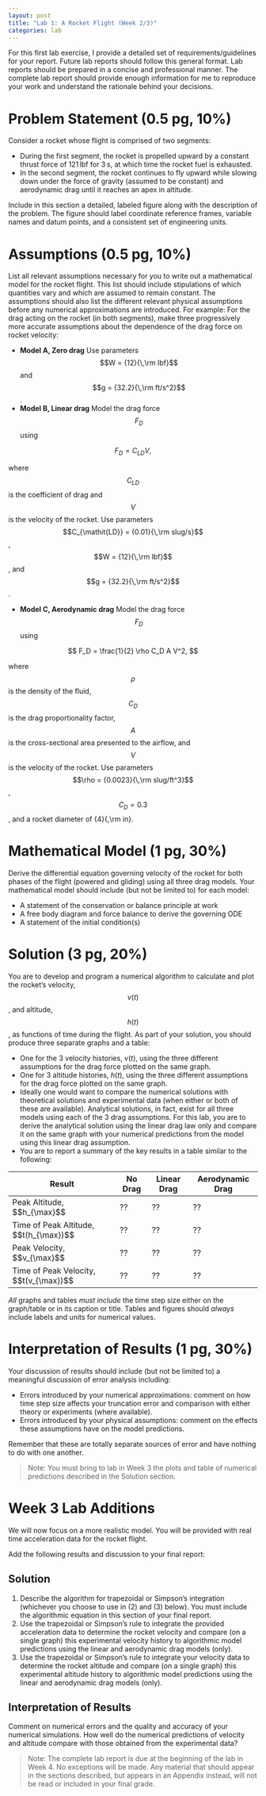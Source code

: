 ```yaml
---
layout: post
title: "Lab 1: A Rocket Flight (Week 2/3)"
categories: lab
---
```


For this first lab exercise, I provide a detailed set of requirements/guidelines for your report.
Future lab reports should follow this general format.
Lab reports should be prepared in a concise and professional manner.
The complete lab report should provide enough information for me to reproduce your work and understand the rationale behind your decisions.

# Problem Statement (0.5 pg, 10%)
Consider a rocket whose flight is comprised of two segments:

- During the first segment, the rocket is propelled upward by a constant thrust force of 121&#8239;lbf for 3&#8239;s, at which time the rocket fuel is exhausted.
- In the second segment, the rocket continues to fly upward while slowing down under the force of gravity (assumed to be constant) and aerodynamic drag until it reaches an apex in altitude.

Include in this section a detailed, labeled figure along with the description of the problem. The figure should label coordinate reference frames, variable names and datum points, and a consistent set of engineering units.

# Assumptions (0.5 pg, 10%)
List all relevant assumptions necessary for you to write out a mathematical model for the
rocket flight. This list should include stipulations of which quantities vary and which are
assumed to remain constant. The assumptions should also list the different relevant physical
assumptions before any numerical approximations are introduced. For example:
For the drag acting on the rocket (in both segments), make three progressively more
accurate assumptions about the dependence of the drag force on rocket velocity:

- **Model A, Zero drag** Use parameters $$W = {12}{\,\rm lbf}$$ and $$g = {32.2}{\,\rm ft/s^2}$$.
- **Model B, Linear drag** Model the drag force $$F_D$$ using

$$
F_D = C_{\mathit{LD}} V,
$$

where $$C_{\mathit{LD}}$$ is the coefficient of drag and $$V$$ is the velocity of the rocket. Use parameters $$C_{\mathit{LD}} = {0.01}{\,\rm slug/s}$$, $$W = {12}{\,\rm lbf}$$, and $$g = {32.2}{\,\rm ft/s^2}$$.

- **Model C, Aerodynamic drag** Model the drag force $$F_D$$ using

$$
F_D = \frac{1}{2} \rho C_D A V^2,
$$

where $$\rho$$ is the density of the fluid,
$$C_D$$ is the drag proportionality factor,
$$A$$ is the cross-sectional area presented to the airflow,
and $$V$$ is the velocity of the rocket. Use parameters
$$\rho = {0.0023}{\,\rm slug/ft^3}$$, $$C_D = 0.3$$, and a rocket diameter of {4}{\,\rm in}.


# Mathematical Model (1 pg, 30%)
Derive the differential equation governing velocity of the rocket for both phases of the
flight (powered and gliding) using all three drag models.
Your mathematical model should include (but not be limited to) for each model:

- A statement of the conservation or balance principle at work
- A free body diagram and force balance to derive the governing ODE
- A statement of the initial condition(s)

# Solution (3 pg, 20%)
You are to develop and program a numerical algorithm to calculate and plot the rocket’s
velocity, $$v(t)$$, and altitude, $$h(t)$$, as functions of time during the flight.
As part of your solution, you should produce three separate graphs and a table:

- One for the 3 velocity histories, $v(t)$, using the three different assumptions for the drag force plotted on the same graph.
- One for 3 altitude histories, $h(t)$, using the three different assumptions for the drag force plotted on the same graph.
- Ideally one would want to compare the numerical solutions with theoretical solutions and experimental data (when either or both of these are available). Analytical solutions, in fact, exist for all three models using each of the 3 drag assumptions. For this lab, you are to derive the analytical solution using the linear drag law only and compare it on the same graph with your numerical predictions from the model using this linear drag assumption.
- You are to report a summary of the key results in a table similar to the following:

<table>
<thead>
<tr><th>Result</th><th>No Drag</th><th>Linear Drag</th><th>Aerodynamic Drag</th></tr>
</thead>
<tbody>
<tr><td>Peak Altitude, $$h_{\max}$$</td><td>??</td><td>??</td><td>??</td></tr>
<tr><td>Time of Peak Altitude, $$t(h_{\max})$$</td><td>??</td><td>??</td><td>??</td></tr>
<tr><td>Peak Velocity, $$v_{\max}$$</td><td>??</td><td>??</td><td>??</td></tr>
<tr><td>Time of Peak Velocity, $$t(v_{\max})$$</td><td>??</td><td>??</td><td>??</td></tr>
</tbody>
</table>

*All* graphs and tables *must include* the time step size either on the graph/table or in its caption or title.
Tables and figures should *always* include labels and units for numerical values.

# Interpretation of Results (1 pg, 30%)
Your discussion of results should include (but not be limited to) a meaningful discussion of error analysis including:

- Errors introduced by your numerical approximations: comment on how time step size affects your truncation error and comparison with either theory or experiments (where available).
- Errors introduced by your physical assumptions: comment on the effects these assumptions have on the model predictions.

Remember that these are totally separate sources of error and have nothing to do
with one another.

> Note: You must bring to lab in Week 3 the plots and table of numerical predictions described in the Solution section.

# Week 3 Lab Additions
We will now focus on a more realistic model.
You will be provided with real time acceleration data for the rocket flight.

Add the following results and discussion to your final report:

## Solution

1. Describe the algorithm for trapezoidal or Simpson’s integration (whichever you choose to use in (2) and (3) below). You must include the algorithmic equation in this section of your final report.
2. Use the trapezoidal or Simpson’s rule to integrate the provided acceleration data to determine the rocket velocity and compare (on a single graph) this experimental velocity history to algorithmic model predictions using the linear and aerodynamic drag models (only).
3. Use the trapezoidal or Simpson’s rule to integrate your velocity data to determine the rocket altitude and compare (on a single graph) this experimental altitude history to algorithmic model predictions using the linear and aerodynamic drag models (only).

## Interpretation of Results
Comment on numerical errors and the quality and accuracy of your numerical
simulations. How well do the numerical predictions of velocity and altitude
compare with those obtained from the experimental data?

> Note: The complete lab report is due at the beginning of the lab in Week 4. No exceptions will be made. Any material that should appear in the sections described, but appears in an Appendix instead, will not be read or included in your final grade.
